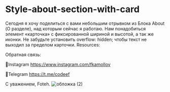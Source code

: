 # Style-about-section-with-card

Сегодня я хочу поделиться с вами небольшим отрывком из Блока About (О разделе),  над которым сейчас я работаю. Нам понадобиться  элемент «карточка» с фиксированной шириной и высотой,  а так же  иконки. Не забудьте установить overflow: hidden; чтобы текст не выходил за пределом карточки.
Resources: 

Обратная связь:

📌Instagram https://www.instagram.com/fkamollov

📌Telegram https://t.me/codeef

С уважением, Foteh.
![обложка (2)](https://user-images.githubusercontent.com/55693215/103565745-e27e6e00-4ed1-11eb-9839-43b271ecb702.png)
